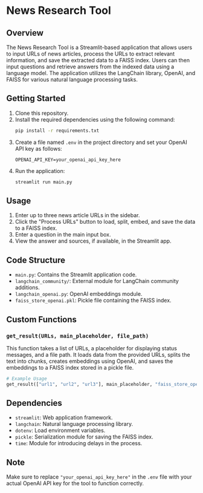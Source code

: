 # News Research Tool

## Overview
The News Research Tool is a Streamlit-based application that allows users to input URLs of news articles, process the URLs to extract relevant information, and save the extracted data to a FAISS index. Users can then input questions and retrieve answers from the indexed data using a language model. The application utilizes the LangChain library, OpenAI, and FAISS for various natural language processing tasks.

## Getting Started
1. Clone this repository.
2. Install the required dependencies using the following command:
   ```bash
   pip install -r requirements.txt
   ```
3. Create a file named `.env` in the project directory and set your OpenAI API key as follows:
   ```plaintext
   OPENAI_API_KEY=your_openai_api_key_here
   ```
4. Run the application:
   ```bash
   streamlit run main.py
   ```

## Usage
1. Enter up to three news article URLs in the sidebar.
2. Click the "Process URLs" button to load, split, embed, and save the data to a FAISS index.
3. Enter a question in the main input box.
4. View the answer and sources, if available, in the Streamlit app.

## Code Structure
- `main.py`: Contains the Streamlit application code.
- `langchain_community/`: External module for LangChain community additions.
- `langchain_openai.py`: OpenAI embeddings module.
- `faiss_store_openai.pkl`: Pickle file containing the FAISS index.

## Custom Functions
### `get_result(URLs, main_placeholder, file_path)`
This function takes a list of URLs, a placeholder for displaying status messages, and a file path. It loads data from the provided URLs, splits the text into chunks, creates embeddings using OpenAI, and saves the embeddings to a FAISS index stored in a pickle file.

```python
# Example Usage
get_result(["url1", "url2", "url3"], main_placeholder, "faiss_store_openai.pkl")
```

## Dependencies
- `streamlit`: Web application framework.
- `langchain`: Natural language processing library.
- `dotenv`: Load environment variables.
- `pickle`: Serialization module for saving the FAISS index.
- `time`: Module for introducing delays in the process.

## Note
Make sure to replace `"your_openai_api_key_here"` in the `.env` file with your actual OpenAI API key for the tool to function correctly.
